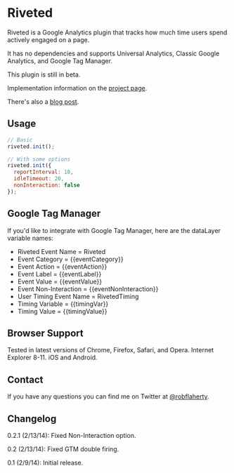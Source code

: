 # Riveted
Riveted is a Google Analytics plugin that tracks how much time users spend actively engaged on a page.

It has no dependencies and supports Universal Analytics, Classic Google Analytics, and Google Tag Manager.

This plugin is still in beta.

Implementation information on the [project page](http://projects.parsnip.io/riveted/).

There's also a [blog post](http://parsnip.io/blog/riveted-measuring-active-time-in-google-analytics/).


## Usage
```javascript
// Basic
riveted.init();

// With some options
riveted.init({
  reportInterval: 10,
  idleTimeout: 20,
  nonInteraction: false
});
```

## Google Tag Manager
If you'd like to integrate with Google Tag Manager, here are the dataLayer variable names:

* Riveted Event Name = Riveted
* Event Category = {{eventCategory}}
* Event Action = {{eventAction}}
* Event Label = {{eventLabel}}
* Event Value = {{eventValue}}
* Event Non-Interaction = {{eventNonInteraction}}
* User Timing Event Name = RivetedTiming
* Timing Variable = {{timingVar}}
* Timing Value = {{timingValue}}

## Browser Support
Tested in latest versions of Chrome, Firefox, Safari, and Opera. Internet Explorer 8-11. iOS and Android.

## Contact
If you have any questions you can find me on Twitter at [@robflaherty](https://twitter.com/robflaherty).

## Changelog
0.2.1 (2/13/14): Fixed Non-Interaction option.

0.2 (2/13/14): Fixed GTM double firing.

0.1 (2/9/14): Initial release.
